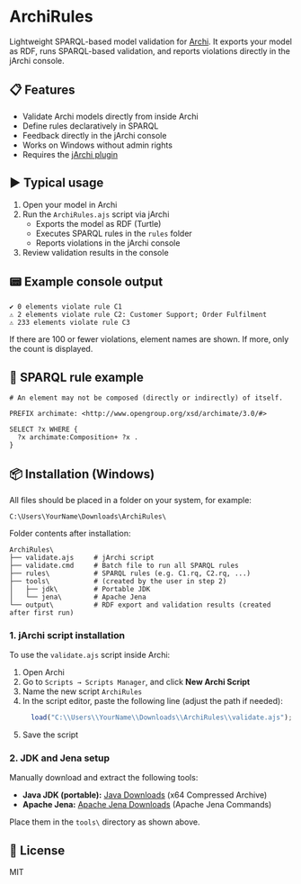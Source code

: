 

# ArchiRules
Lightweight SPARQL-based model validation for [Archi](https://www.archimatetool.com/). It exports your model as RDF, runs SPARQL-based validation, and reports violations directly in the jArchi console.

## 📋 Features
-   Validate Archi models directly from inside Archi
-   Define rules declaratively in SPARQL
-   Feedback directly in the jArchi console
-   Works on Windows without admin rights
-   Requires the [jArchi plugin](https://www.archimatetool.com/plugins/)

## ▶️ Typical usage
1.  Open your model in Archi
2.  Run the `ArchiRules.ajs` script via jArchi
    -   Exports the model as RDF (Turtle)
    -   Executes SPARQL rules in the `rules` folder
    -   Reports violations in the jArchi console
4.  Review validation results in the console

## 📟 Example console output
```
✔ 0 elements violate rule C1
⚠ 2 elements violate rule C2: Customer Support; Order Fulfilment
⚠ 233 elements violate rule C3
```

If there are 100 or fewer violations, element names are shown. If more, only the count is displayed.

## 📐 SPARQL rule example
```sparql
# An element may not be composed (directly or indirectly) of itself.

PREFIX archimate: <http://www.opengroup.org/xsd/archimate/3.0/#>

SELECT ?x WHERE {
  ?x archimate:Composition+ ?x .
}
```

## 📦 Installation (Windows)
All files should be placed in a folder on your system, for example:
```
C:\Users\YourName\Downloads\ArchiRules\
```
Folder contents after installation:
```
ArchiRules\
├── validate.ajs     # jArchi script
├── validate.cmd     # Batch file to run all SPARQL rules
├── rules\           # SPARQL rules (e.g. C1.rq, C2.rq, ...)
├── tools\           # (created by the user in step 2)
│   ├── jdk\         # Portable JDK
│   └── jena\        # Apache Jena
└── output\          # RDF export and validation results (created after first run)
```

### 1. jArchi script installation
To use the `validate.ajs` script inside Archi:
1.  Open Archi
2.  Go to `Scripts → Scripts Manager`, and click **New Archi Script**
3.  Name the new script `ArchiRules`
4.  In the script editor, paste the following line (adjust the path if needed):
	```javascript
      load("C:\\Users\\YourName\\Downloads\\ArchiRules\\validate.ajs");
5.  Save the script

### 2. JDK and Jena setup
Manually download and extract the following tools:
-   **Java JDK (portable):**  [Java Downloads](https://www.oracle.com/java/technologies/downloads/) (x64 Compressed Archive)
-   **Apache Jena:**  [Apache Jena Downloads](https://jena.apache.org/download/) (Apache Jena Commands)

Place them in the `tools\` directory as shown above.

## 📄 License
MIT
